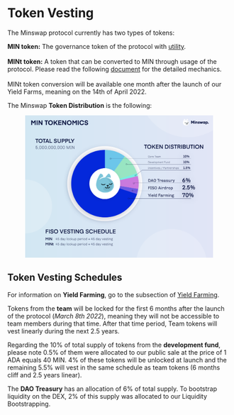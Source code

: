 # Token Vesting

The Minswap protocol currently has two types of tokens:

**MIN token:** The governance token of the protocol with [utility](./). \
\
**MINt token:** A token that can be converted to MIN through usage of the protocol. Please read the following [document](https://minswap-labs.medium.com/how-to-convert-your-mint-tokens-c7331c8eaa01) for the detailed mechanics.\
\
MINt token conversion will be available one month after the launch of our Yield Farms, meaning on the 14th of April 2022.

The Minswap **Token Distribution** is the following:

<figure><img src="../.gitbook/assets/tokenomics (1).png" alt=""><figcaption></figcaption></figure>

## Token Vesting Schedules

For information on **Yield Farming**, go to the subsection of [Yield Farming](../yield-farming/).&#x20;

Tokens from the **team** will be locked for the first 6 months after the launch of the protocol (_March 8th 2022_), meaning they will not be accessible to team members during that time. After that time period, Team tokens will vest linearly during the next 2.5 years.

Regarding the 10% of total supply of tokens from the **development fund**, please note 0.5% of them were allocated to our public sale at the price of 1 ADA equals 40 MIN. 4% of these tokens will be unlocked at launch and the remaining 5.5% will vest in the same schedule as team tokens (6 months cliff and 2.5 years linear).

The **DAO Treasury** has an allocation of 6% of total supply. To bootstrap liquidity on the DEX, 2% of this supply was allocated to our Liquidity Bootstrapping.&#x20;




